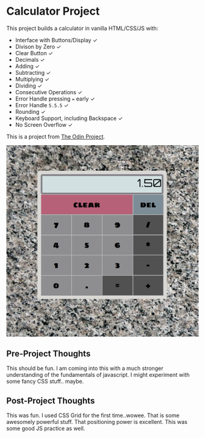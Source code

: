 # Calculator Project

This project builds a calculator in vanilla HTML/CSS/JS with:
* Interface with Buttons/Display ✓
* Divison by Zero ✓
* Clear Button ✓
* Decimals ✓
* Adding ✓
* Subtracting ✓
* Multiplying ✓
* Dividing ✓
* Consecutive Operations ✓
* Error Handle pressing `=` early ✓
* Error Handle `5.5.5` ✓
* Rounding ✓
* Keyboard Support, including Backspace ✓
* No Screen Overflow ✓

This is a project from [The Odin Project](https://www.theodinproject.com/courses/web-development-101/lessons/calculator).

![Screenshot of Project](assets/images/screenshot2.png)

## Pre-Project Thoughts

This should be fun.
I am coming into this with a much stronger understanding of the fundamentals of javascript.
I might experiment with some fancy CSS stuff.. maybe.

## Post-Project Thoughts

This was fun.
I used CSS Grid for the first time..wowee. That is some awesomely powerful stuff.
That positioning power is excellent.
This was some good JS practice as well.

